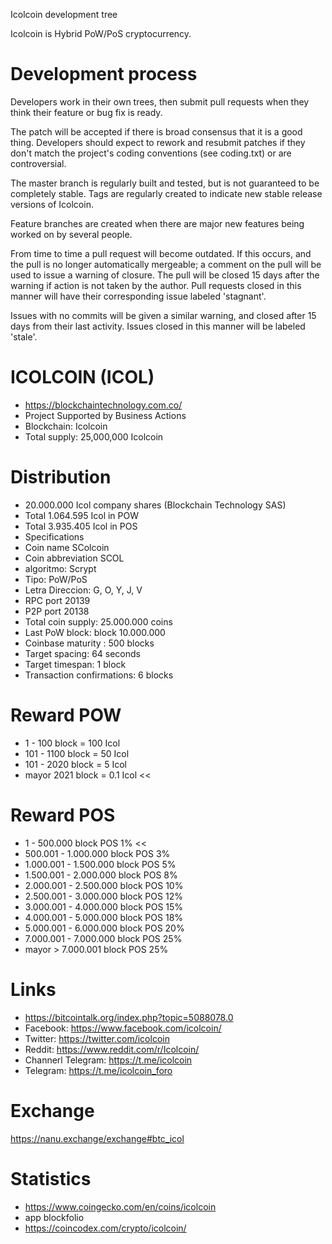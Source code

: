 
Icolcoin development tree

Icolcoin is Hybrid PoW/PoS cryptocurrency.

Development process
===========================

Developers work in their own trees, then submit pull requests when
they think their feature or bug fix is ready.

The patch will be accepted if there is broad consensus that it is a
good thing.  Developers should expect to rework and resubmit patches
if they don't match the project's coding conventions (see coding.txt)
or are controversial.

The master branch is regularly built and tested, but is not guaranteed
to be completely stable. Tags are regularly created to indicate new
stable release versions of Icolcoin.

Feature branches are created when there are major new features being
worked on by several people.

From time to time a pull request will become outdated. If this occurs, and
the pull is no longer automatically mergeable; a comment on the pull will
be used to issue a warning of closure. The pull will be closed 15 days
after the warning if action is not taken by the author. Pull requests closed
in this manner will have their corresponding issue labeled 'stagnant'.

Issues with no commits will be given a similar warning, and closed after
15 days from their last activity. Issues closed in this manner will be 
labeled 'stale'.

# ICOLCOIN (ICOL)
* https://blockchaintechnology.com.co/
* Project Supported by Business Actions
* Blockchain: Icolcoin
* Total supply: 25,000,000 Icolcoin

# Distribution
* 20.000.000 Icol company shares (Blockchain Technology SAS)
* Total 1.064.595 Icol in POW
* Total 3.935.405 Icol in POS
* Specifications
* Coin name SColcoin
* Coin abbreviation SCOL
* algoritmo: Scrypt
* Tipo: PoW/PoS
* Letra Direccion: G, O, Y, J, V
* RPC port 20139
* P2P port 20138
* Total coin supply: 25.000.000 coins
* Last PoW block: block 10.000.000
* Coinbase maturity : 500 blocks
* Target spacing: 64 seconds
* Target timespan: 1 block
* Transaction confirmations: 6 blocks

# Reward POW
* 1 - 100 block = 100 Icol
* 101 - 1100 block = 50 Icol
* 101 - 2020 block = 5 Icol
* mayor 2021 block = 0.1 Icol <<

# Reward POS
* 1 - 500.000 block POS 1% <<
* 500.001 - 1.000.000 block POS 3%
* 1.000.001 - 1.500.000 block POS 5%
* 1.500.001 - 2.000.000 block POS 8%
* 2.000.001 - 2.500.000 block POS 10%
* 2.500.001 - 3.000.000 block POS 12%
* 3.000.001 - 4.000.000 block POS 15%
* 4.000.001 - 5.000.000 block POS 18%
* 5.000.001 - 6.000.000 block POS 20%
* 7.000.001 - 7.000.000 block POS 25%
* mayor > 7.000.001 block POS 25%

# Links
* https://bitcointalk.org/index.php?topic=5088078.0
* Facebook: https://www.facebook.com/icolcoin/
* Twitter: https://twitter.com/icolcoin
* Reddit: https://www.reddit.com/r/Icolcoin/
* Channerl Telegram: https://t.me/icolcoin
* Telegram: https://t.me/icolcoin_foro

Exchange
===========================
https://nanu.exchange/exchange#btc_icol


Statistics
===========================
* https://www.coingecko.com/en/coins/icolcoin
* app blockfolio
* https://coincodex.com/crypto/icolcoin/
